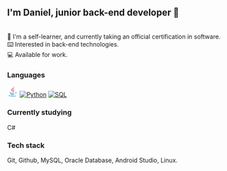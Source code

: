 ## I'm Daniel, junior back-end developer 👋
<br/>
📖 I'm a self-learner, and currently taking an official certification in software.</br>
⌨️ Interested in back-end technologies. <br/>
💻 Available for work.

### Languages
[<img alt="Java" width="5%" src="https://raw.githubusercontent.com/devicons/devicon/master/icons/java/java-original.svg" />](https://www.google.com/search?&q=Java)
[<img alt="Python" width="5%" src="https://cdn-icons-png.flaticon.com/512/5968/5968350.png" />](https://www.google.com/search?&q=Python)
[<img alt="SQL" width="5%" src="https://cdn-icons.flaticon.com/png/512/4299/premium/4299956.png?token=exp=1638195210~hmac=84d10dc0b8c814841a21b156eac6dab0" />](https://www.google.com/search?&q=SQL)

### Currently studying
C#


### Tech stack
Git, Github, MySQL, Oracle Database, Android Studio, Linux.
